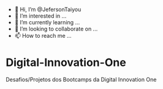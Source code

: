 - 👋 Hi, I’m @JefersonTaiyou
- 👀 I’m interested in ...
- 🌱 I’m currently learning ...
- 💞️ I’m looking to collaborate on ...
- 📫 How to reach me ...

<!---
JefersonTaiyou/JefersonTaiyou is a ✨ special ✨ repository because its `README.md` (this file) appears on your GitHub profile.
You can click the Preview link to take a look at your changes.
--->

# Digital-Innovation-One
Desafios/Projetos dos Bootcamps da Digital Innovation One
